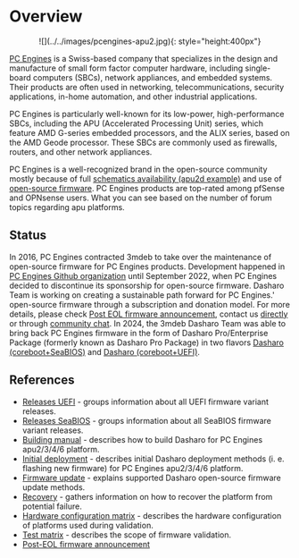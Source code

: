 # Overview

<center>
![](../../images/pcengines-apu2.jpg){: style="height:400px"}
</center>

[PC Engines](https://www.pcengines.ch/) is a Swiss-based company that
specializes in the design and manufacture of small form factor computer
hardware, including single-board computers (SBCs), network appliances, and
embedded systems. Their products are often used in networking,
telecommunications, security applications, in-home automation, and other
industrial applications.

PC Engines is particularly well-known for its low-power, high-performance SBCs,
including the APU (Accelerated Processing Unit) series, which feature AMD G-series
embedded processors, and the ALIX series, based on the AMD Geode processor.
These SBCs are commonly used as firewalls, routers, and other network
appliances.

PC Engines is a well-recognized brand in the open-source community mostly
because of full [schematics availability (apu2d
example)](https://www.pcengines.ch/schema/apu2d.pdf) and use of [open-source
firmware](https://pcengines.github.io/). PC Engines products are top-rated
among pfSense and OPNsense users. What you can see based on the number of forum
topics regarding apu platforms.

## Status

In 2016, PC Engines contracted 3mdeb to take over the maintenance of
open-source firmware for PC Engines products. Development happened in [PC
Engines Github organization](https://github.com/pcengines) until September
2022, when PC Engines decided to discontinue its sponsorship for open-source
firmware. Dasharo Team is working on creating a sustainable path forward for PC
Engines.' open-source firmware through a subscription and donation model. For
more details, please check [Post EOL firmware
announcement](post-eol-fw-announcement.md), contact us
[directly](mailto:contact@dasharo.com) or through [community
chat](https://matrix.to/#/#dasharo:matrix.org). In 2024, the 3mdeb Dasharo Team
was able to bring back PC Engines firmware in the form of Dasharo
Pro/Enterprise Package (formerly known as Dasharo Pro Package) in two
flavors [Dasharo
(coreboot+SeaBIOS)](https://shop.3mdeb.com/shop/dasharo-pro-package/1-year-dasharo-entry-subscription-for-network-appliance-corebootseabios/)
and [Dasharo
(coreboot+UEFI)](https://shop.3mdeb.com/shop/dasharo-pro-package/1-year-dasharo-entry-subscription-for-network-appliance/).

## References

* [Releases UEFI](releases_uefi.md) - groups information about all UEFI firmware
  variant releases.
* [Releases SeaBIOS](releases_seabios.md) - groups information about all SeaBIOS
  firmware variant releases.
* [Building manual](building-manual.md) - describes how to build Dasharo for
  PC Engines apu2/3/4/6 platform.
* [Initial deployment](initial-deployment.md) - describes initial Dasharo
  deployment methods (i. e. flashing new firmware) for PC Engines apu2/3/4/6
  platform.
* [Firmware update](firmware-update.md) - explains supported Dasharo
  open-source firmware update methods.
* [Recovery](recovery.md) - gathers information on how to recover the platform
  from potential failure.
* [Hardware configuration matrix](hardware-matrix.md) - describes the
  hardware configuration of platforms used during validation.
* [Test matrix](https://docs.google.com/spreadsheets/d/1wSE6xA3K3nXewwLn5lV39_2wZL1kg5AkGb4mvmG3bwE/edit#gid=1670191276)
  \- describes the scope of firmware validation.
* [Post-EOL firmware announcement](post-eol-fw-announcement.md)
